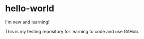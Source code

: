 # hello-world
I'm new and learning!

This is my testing repository for learning to code and use GitHub.
